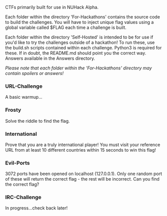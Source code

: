 CTFs primarily built for use in NUHack Alpha. 

Each folder within the directory 'For-Hackathons' contains the source code to build the challenges. You will have to inject unique flag values using a global variable called $FLAG each time a challenge is built. 

Each folder within the directory 'Self-Hosted' is intended to be for use if you'd like to try the challenges outside of a hackathon! To run these, use the build.sh scripts contained within each challenge. Python3 is required for these. If in doubt, the README.md should point you the correct way. Answers available in the Answers directory.

*Please note that each folder within the 'For-Hackathons' directory may contain spoilers or answers!*

### URL-Challenge
A basic warmup...

### Frosty
Solve the riddle to find the flag.

### International
Prove that you are a truly international player! You must visit your reference URL from at least 10 different countries within 15 seconds to win this flag!

### Evil-Ports
3072 ports have been opened on localhost (127.0.0.1). Only one random port of these will return the correct flag - the rest will be incorrect. Can you find the correct flag?

### IRC-Challenge
In progress...check back later!
